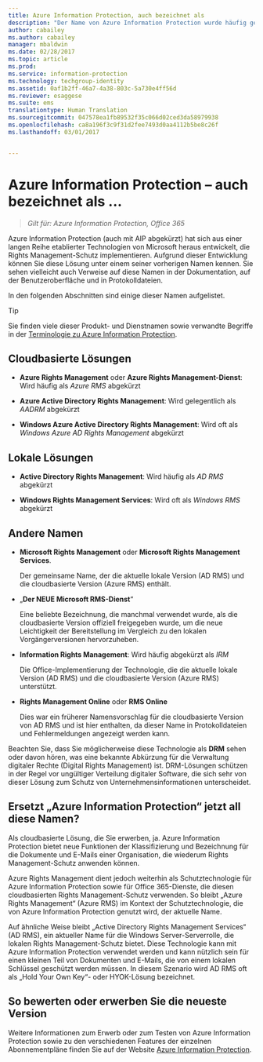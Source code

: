 ```yaml
---
title: Azure Information Protection, auch bezeichnet als
description: "Der Name von Azure Information Protection wurde häufig geändert, und möglicherweise kennen Sie es unter einem früheren Namen."
author: cabailey
ms.author: cabailey
manager: mbaldwin
ms.date: 02/28/2017
ms.topic: article
ms.prod: 
ms.service: information-protection
ms.technology: techgroup-identity
ms.assetid: 0af1b2ff-46a7-4a38-803c-5a730e4ff56d
ms.reviewer: esaggese
ms.suite: ems
translationtype: Human Translation
ms.sourcegitcommit: 047578ea1fb89532f35c066d02ced3da58979938
ms.openlocfilehash: ca8a196f3c9f31d2fee7493d0aa4112b5be8c26f
ms.lasthandoff: 03/01/2017


---
```



# <a name="azure-information-protection---also-known-as-"></a>Azure Information Protection – auch bezeichnet als ...

>*Gilt für: Azure Information Protection, Office 365*

Azure Information Protection (auch mit AIP abgekürzt) hat sich aus einer langen Reihe etablierter Technologien von Microsoft heraus entwickelt, die Rights Management-Schutz implementieren. Aufgrund dieser Entwicklung können Sie diese Lösung unter einem seiner vorherigen Namen kennen. Sie sehen vielleicht auch Verweise auf diese Namen in der Dokumentation, auf der Benutzeroberfläche und in Protokolldateien. 

In den folgenden Abschnitten sind einige dieser Namen aufgelistet.

> [!TIP]
> Sie finden viele dieser Produkt- und Dienstnamen sowie verwandte Begriffe in der [Terminologie zu Azure Information Protection](../get-started/terminology.md).

## <a name="cloud-based-solutions"></a>Cloudbasierte Lösungen

- **Azure Rights Management** oder **Azure Rights Management-Dienst**: Wird häufig als *Azure RMS* abgekürzt

- **Azure Active Directory Rights Management**: Wird gelegentlich als *AADRM* abgekürzt

- **Windows Azure Active Directory Rights Management**: Wird oft als *Windows Azure AD Rights Management* abgekürzt

## <a name="on-premises-solutions"></a>Lokale Lösungen

- **Active Directory Rights Management**: Wird häufig als *AD RMS* abgekürzt

- **Windows Rights Management Services**: Wird oft als *Windows RMS* abgekürzt

## <a name="other-names"></a>Andere Namen

- **Microsoft Rights Management** oder **Microsoft Rights Management Services**.
    
    Der gemeinsame Name, der die aktuelle lokale Version (AD RMS) und die cloudbasierte Version (Azure RMS) enthält.

- „**Der NEUE Microsoft RMS-Dienst**“
    
    Eine beliebte Bezeichnung, die manchmal verwendet wurde, als die cloudbasierte Version offiziell freigegeben wurde, um die neue Leichtigkeit der Bereitstellung im Vergleich zu den lokalen Vorgängerversionen hervorzuheben.

- **Information Rights Management**: Wird häufig abgekürzt als *IRM*
    
    Die Office-Implementierung der Technologie, die die aktuelle lokale Version (AD RMS) und die cloudbasierte Version (Azure RMS) unterstützt. 

- **Rights Management Online** oder **RMS Online**
    
    Dies war ein früherer Namensvorschlag für die cloudbasierte Version von AD RMS und ist hier enthalten, da dieser Name in Protokolldateien und Fehlermeldungen angezeigt werden kann.

Beachten Sie, dass Sie möglicherweise diese Technologie als **DRM** sehen oder davon hören, was eine bekannte Abkürzung für die Verwaltung digitaler Rechte (Digital Rights Management) ist. DRM-Lösungen schützen in der Regel vor ungültiger Verteilung digitaler Software, die sich sehr von dieser Lösung zum Schutz von Unternehmensinformationen unterscheidet. 

## <a name="does-azure-information-protection-now-replace-all-these-names"></a>Ersetzt „Azure Information Protection“ jetzt all diese Namen?

Als cloudbasierte Lösung, die Sie erwerben, ja. Azure Information Protection bietet neue Funktionen der Klassifizierung und Bezeichnung für die Dokumente und E-Mails einer Organisation, die wiederum Rights Management-Schutz anwenden können. 

Azure Rights Management dient jedoch weiterhin als Schutztechnologie für Azure Information Protection sowie für Office 365-Dienste, die diesen cloudbasierten Rights Management-Schutz verwenden. So bleibt „Azure Rights Management“ (Azure RMS) im Kontext der Schutztechnologie, die von Azure Information Protection genutzt wird, der aktuelle Name.

Auf ähnliche Weise bleibt „Active Directory Rights Management Services“ (AD RMS), ein aktueller Name für die Windows Server-Serverrolle, die lokalen Rights Management-Schutz bietet. Diese Technologie kann mit Azure Information Protection verwendet werden und kann nützlich sein für einen kleinen Teil von Dokumenten und E-Mails, die von einem lokalen Schlüssel geschützt werden müssen. In diesem Szenario wird AD RMS oft als „Hold Your Own Key“- oder HYOK-Lösung bezeichnet.

## <a name="how-to-evaluate-or-purchase-the-latest-version"></a>So bewerten oder erwerben Sie die neueste Version

Weitere Informationen zum Erwerb oder zum Testen von Azure Information Protection sowie zu den verschiedenen Features der einzelnen Abonnementpläne finden Sie auf der Website [Azure Information Protection](https://www.microsoft.com/en-us/cloud-platform/azure-information-protection).


